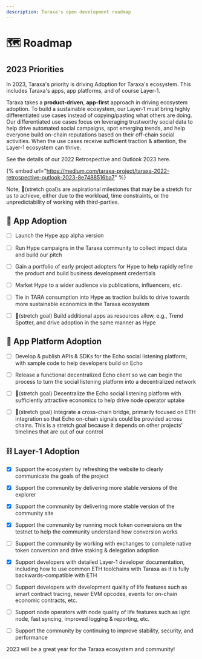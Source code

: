 ```yaml
---
description: Taraxa's open development roadmap
---
```


# 🗺 Roadmap

## 2023 Priorities

In 2023, Taraxa's priority is driving Adoption for Taraxa's ecosystem. This includes Taraxa's apps, app platforms, and of course Layer-1.&#x20;

Taraxa takes a **product-driven**, **app-first** approach in driving ecosystem adoption. To build a sustainable ecosystem, our Layer-1 must bring highly differentiated use cases instead of copying/pasting what others are doing. Our differentiated use cases focus on leveraging trustworthy social data to help drive automated social campaigns, spot emerging trends, and help everyone build on-chain reputations based on their off-chain social activities. When the use cases receive sufficient traction & attention, the Layer-1 ecosystem can thrive.

See the details of our 2022 Retrospective and Outlook 2023 here.&#x20;

{% embed url="https://medium.com/taraxa-project/taraxa-2022-retrospective-outlook-2023-8e7488516ba7" %}

Note, 🎈(stretch goal)s are aspirational milestones that may be a stretch for us to achieve, either due to the workload, time constraints, or the unpredictability of working with third-parties.&#x20;



## 📣 App Adoption&#x20;

* [ ] Launch the Hype app alpha version
* [ ] Run Hype campaigns in the Taraxa community to collect impact data and build our pitch
* [ ] Gain a portfolio of early project adopters for Hype to help rapidly refine the product and build business development credentials
* [ ] Market Hype to a wider audience via publications, influencers, etc.
* [ ] Tie in TARA consumption into Hype as traction builds to drive towards more sustainable economics in the Taraxa ecosystem
* [ ] 🎈(stretch goal) Build additional apps as resources allow, e.g., Trend Spotter, and drive adoption in the same manner as Hype



## 🚉 App Platform Adoption

* [ ] Develop & publish APIs & SDKs for the Echo social listening platform, with sample code to help developers build on Echo
* [ ] Release a functional decentralized Echo client so we can begin the process to turn the social listening platform into a decentralized network
* [ ] 🎈(stretch goal) Decentralize the Echo social listening platform with sufficiently attractive economics to help drive node operator uptake
* [ ] 🎈(stretch goal) Integrate a cross-chain bridge, primarily focused on ETH integration so that Echo on-chain signals could be provided across chains. This is a stretch goal because it depends on other projects’ timelines that are out of our control



## ⛓ Layer-1 Adoption

* [x] Support the ecosystem by refreshing the website to clearly communicate the goals of the project
* [x] Support the community by delivering more stable versions of the explorer
* [x] Support the community by delivering more stable version of the community site&#x20;
* [x] Support the community by running mock token conversions on the testnet to help the community understand how conversion works
* [ ] Support the community by working with exchanges to complete native token conversion and drive staking & delegation adoption
* [x] Support developers with detailed Layer-1 developer documentation, including how to use common ETH toolchains with Taraxa as it is fully backwards-compatible with ETH
* [ ] Support developers with development quality of life features such as smart contract tracing, newer EVM opcodes, events for on-chain economic contracts, etc.
* [ ] Support node operators with node quality of life features such as light node, fast syncing, improved logging & reporting, etc.
* [ ] Support the community by continuing to improve stability, security, and performance



2023 will be a great year for the Taraxa ecosystem and community!
